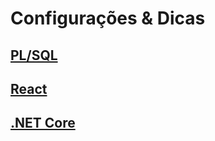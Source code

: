 # Configurações & Dicas

## [PL/SQL](plsql/plsql.md)

## [React](react/react.md)

## [.NET Core](dotnet/dotnet.md)